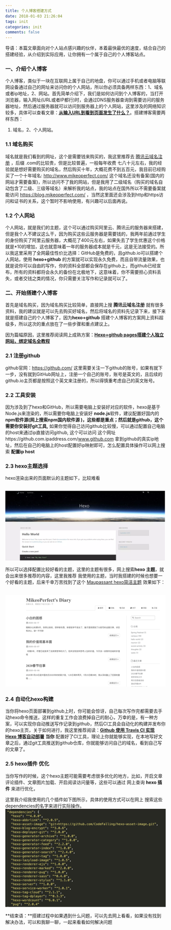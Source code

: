 ```yaml
---
title: 个人博客搭建方式
date: 2018-01-03 21:26:04
tags: init
categories: init
comments: false
---
```




导语：本篇文章面向对个人站点感兴趣的伙伴，本着最快最优的速度，结合自己的搭建经验，从介绍到实际应用，让你拥有一个属于自己的个人博客站点。

<!--more-->

### **一、介绍个人博客**

个人博客，类似于一块在互联网上属于自己的地盘，你可以通过手机或者电脑等联网设备通过自己的网址来访问你的个人网站，所以你必须具备两样东西：1、域名或者ip地址，2、网站。首先简单介绍下，我们是如何访问到个人博客的，当打开浏览器，输入网址(URL或者IP都行)时，会通过DNS服务器查询到需要访问的服务器地址，然后通过服务器就可以访问到服务器上的个人网站，这里涉及的网络知识较多，具体可以查看文章：[**从输入URL到看到页面发生了什么？**](https://juejin.im/post/5cc573c85188252e741ccbb6)。搭建博客需要两样东西：

1. 域名，2、个人网站。

### **1.1 域名购买**

域名就是我们看到的网址，这个是需要钱来购买的，我这里推荐去 [腾讯云域名注册](https://dnspod.cloud.tencent.com/) ，后缀 .com的比较贵，但是比较普遍，一般每年收费 七八十元左右，我的经验就是想好需要购买的域名，然后购买十年，大概花费不到五百元，我目前已经购买了一个十年域名: http://www.mikeoperfect.com/  这个域名还没有备案(国内的网站才需要备案)，所以访问不了我的网站，但是我用了二级域名（购买的域名自动包含了二级、三级等域名）来解析我的站点，我的站点在国外所以不需要备案就能访问 https://blog.mikeoperfect.com/ ，当然这里面还会涉及到http和https访问和证书的关系，这个暂时不影响使用，有兴趣可以后面再说。

### **1.2 个人网站**

个人网站，就是我们的主题，这个可以通过购买阿里云、腾讯云的服务器来搭建，但是我个人不建议这么干，因为购买这些云服务器是需要钱的，我两年前通过学生的身份购买了阿里云服务器，大概花了400元左右，如果失去了学生优惠这个价格就是*10的增加，这也就意味着一年的服务器成本就是千元，这是无法接受的。所以我这里采用了全网最佳性价比选择：GitHub是免费的，且github.io可以搭建个人网站，使用 **hexo+github** 的方案就可以实现永久免费，而且自带流量效果，也就是说你可以自由的写作，你的资料全部都会保存在github上，而github已经宣布，所有的资料都将会永久的备份在北极地下，这意味着，你不需要担心资料丢失，或者交钱之类的情况，你只需要关注写作和记录就可以了。



### **二、开始搭建个人博客**

首先是域名购买，因为域名购买比较简单，直接网上搜 **腾讯云域名注册** 就有很多资料，我的建议就是可以先去购买好域名，然后将域名的资料先记录下来，接下来就是搭建自己的个人博客了，因为**hexo+github** 搭建个人博客的方案网上资料超级多，所以这次的重点放在了一些步骤和重点建议上。

因为篇幅原因，这里推荐阅读网上成熟方案：[**Hexo+github pages搭建个人独立网站，绑定域名全教程**](https://juejin.im/post/5d74c1dd518825168d37db2c)  

### **2.1 注册github**

github官网：https://github.com/   这里需要关注一下github的账号，如果有就下一步，没有就到GitHub网址上，注册一个自己的账号，账号是英文的，且后续的github.io主页都是按照这个英文来注册的，所以得慎重考虑自己的英文账号。

### **2.2 工具安装**

因为涉及到了hexo和GitHub，所以需要电脑上安装好对应的软件，hexo是基于Node.js来渲染的，所以需要你电脑上安装好 **node.js**软件，建议配置好国内的**npm软件源(**网上搜索**npm国内软件源 )，**这些都是重点；然后就是github，这个需要你安装好**git工具,** 如果你觉得自己访问github比较慢，可以通过配置自己电脑的host来通过ip直接访问github, 这个可以访问 这个网址https://github.com.ipaddress.com/www.github.com  拿到github的真实ip地址，然后在自己的电脑上的host配置好ip映射即可，怎么配置具体操作可以网上搜索 **配置ip host** 



### **2.3 hexo主题选择**

hexo渲染出来的页面默认的主题如下，比较难看

​            ![img](个人博客搭建方式/image/0.png)            



所以可以选择配置比较好看的主题，这里的主题有很多，网上搜索**hexo 主题**，就会出来很多推荐的内容，这里我推荐 我使用的主题，当时我搭建的时候也想要一个好看的主题，后来千幸万苦找到了这个 [ ](https://www.haomwei.com/technology/maupassant-hexo.html)[Maupassant hexo简洁主题](https://www.haomwei.com/technology/maupassant-hexo.html)  效果如下：

​            ![img](个人博客搭建方式/image/0-20200301214824520.png)            



### **2.4 自动化hexo构建**

当你将hexo页面部署到github上时，你可能会惊讶，自己每次写作完都需要去手动hexo命令推送，这样的重复工作会浪费掉自己的耐心，万幸的是，有一种方案，可以实现你自动推送写作记录到github，然后CI工具会自动化的构建并发布你的hexo主页，关于如何进行，我这里推荐阅读：[**Github 使用 Travis CI 实现 Hexo 博客自动部署**](https://michael728.github.io/2019/06/16/cicd-hexo-blog-travis/) **当你** 配置好了CI工具，理论上你就能够实现，在本地写好文章之后，通过git工具推送到github仓库，你就能够访问自己的域名，看到自己写的文章了。



### **2.5 hexo插件 优化**



当你写作的时候，这个hexo主题可能需要考虑很多优化的地方，比如，开启文章评论插件、文章图片加载、开启阅读访问量等，这些可以通过 网上查询 **hexo 插件** 来进行优化，

这里我介绍我使用的几个插件如下图所示，具体的使用方式可以在网上 搜索这些 dependencies的名字来进行实际操作。            ![img](个人博客搭建方式/image/0-20200301214824489.png)            





**结束语：**搭建过程中如果遇到什么问题，可以先去网上看看，如果没有找到解决办法，可以和我聊一聊，一起来看看如何解决问题